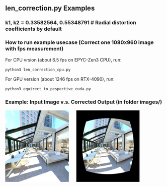 ## len_correction.py Examples
### k1, k2 = 0.33582564, 0.55348791 # Radial distortion coefficients by default
### How to run example usecase (Correct one 1080x960 image with fps measurement) 
For CPU vrsion (about 6.5 fps on EPYC-Zen3 CPU), run:
```bash
python3 len_correction_cpu.py
```
For GPU version (about 1246 fps on RTX-4090), run:
```bash
python3 equirect_to_pespective_cuda.py
```


### Example: Input Image v.s. Corrected Output (in folder images/)
<p float="left">
  <img src="images/middle_perspective_image.png" alt="Input Image" style="width: 40%; margin-right: 20px;" />
  <img src="images/middle_perspective_image_len_correction.png" alt="Output Image" style="width: 40%;" />
</p>